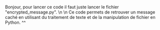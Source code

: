 Bonjour, pour lancer ce code il faut juste lancer le fichier "encrypted_message.py".
\n
\n
Ce code permets de retrouver un message caché en utilisant du traitement de texte et de la manipulation de fichier en Python. ^^
